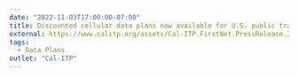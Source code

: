```yaml
---
date: "2022-11-03T17:00:00-07:00"
title: Discounted cellular data plans now available for U.S. public transportation providers via California Mobility Marketplace
external: https://www.calitp.org/assets/Cal-ITP.FirstNet.PressRelease.221103.pdf
tags:
  - Data Plans
outlet: "Cal-ITP"
---
```

